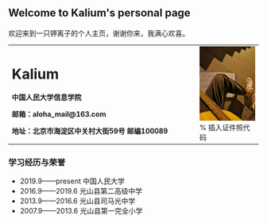 ## Welcome to Kalium's personal page

欢迎来到一只钾离子的个人主页，谢谢你来，我满心欢喜。

<table border="0">
  <tr>
    <td width="75%">
      <h1>Kalium</h1>
      <p><b>中国人民大学信息学院</b></p>
      <p><b>邮箱：aloha_mail@163.com</b></p>
      <p><b>地址：北京市海淀区中关村大街59号   邮编100089</b></p>
    </td>
    <td width="25%">
      <img src="/IMG_20190921_194229.jpg" width="100%">      % 插入证件照代码
    </td>
  </tr>
</table>

### 学习经历与荣誉
- 2019.9——present   中国人民大学
- 2016.9——2019.6    光山县第二高级中学
- 2013.9——2016.6    光山县司马光中学
- 2007.9——2013.6    光山县第一完全小学
